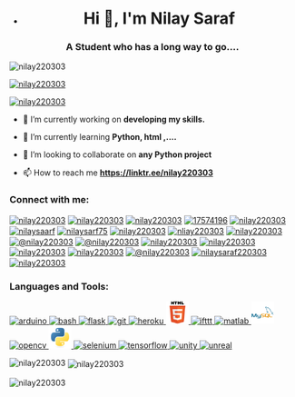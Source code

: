 - <h1 align="center">Hi 👋, I'm Nilay Saraf</h1>
<h3 align="center">A Student who has a long way to go....</h3>

<p align="left"> <img src="https://komarev.com/ghpvc/?username=nilay220303&label=Profile%20views&color=0e75b6&style=flat" alt="nilay220303" /> </p>

<p align="left"> <a href="https://github.com/ryo-ma/github-profile-trophy"><img src="https://github-profile-trophy.vercel.app/?username=nilay220303" alt="nilay220303" /></a> </p>

<p align="left"> <a href="https://twitter.com/nilay220303" target="blank"><img src="https://img.shields.io/twitter/follow/nilay220303?logo=twitter&style=for-the-badge" alt="nilay220303" /></a> </p>

- 🔭 I’m currently working on **developing my skills.**

- 🌱 I’m currently learning **Python, html ,....**

- 👯 I’m looking to collaborate on **any Python project**

- 📫 How to reach me **https://linktr.ee/nilay220303**

<h3 align="left">Connect with me:</h3>
<p align="left">
<a href="https://codepen.io/nilay220303" target="blank"><img align="center" src="https://raw.githubusercontent.com/rahuldkjain/github-profile-readme-generator/master/src/images/icons/Social/codepen.svg" alt="nilay220303" height="30" width="40" /></a>
<a href="https://twitter.com/nilay220303" target="blank"><img align="center" src="https://raw.githubusercontent.com/rahuldkjain/github-profile-readme-generator/master/src/images/icons/Social/twitter.svg" alt="nilay220303" height="30" width="40" /></a>
<a href="https://linkedin.com/in/nilay220303" target="blank"><img align="center" src="https://raw.githubusercontent.com/rahuldkjain/github-profile-readme-generator/master/src/images/icons/Social/linked-in-alt.svg" alt="nilay220303" height="30" width="40" /></a>
<a href="https://stackoverflow.com/users/17574196" target="blank"><img align="center" src="https://raw.githubusercontent.com/rahuldkjain/github-profile-readme-generator/master/src/images/icons/Social/stack-overflow.svg" alt="17574196" height="30" width="40" /></a>
<a href="https://codesandbox.com/nilay220303" target="blank"><img align="center" src="https://raw.githubusercontent.com/rahuldkjain/github-profile-readme-generator/master/src/images/icons/Social/codesandbox.svg" alt="nilay220303" height="30" width="40" /></a>
<a href="https://kaggle.com/nilaysaarf" target="blank"><img align="center" src="https://raw.githubusercontent.com/rahuldkjain/github-profile-readme-generator/master/src/images/icons/Social/kaggle.svg" alt="nilaysaarf" height="30" width="40" /></a>
<a href="https://fb.com/nilaysarf75" target="blank"><img align="center" src="https://raw.githubusercontent.com/rahuldkjain/github-profile-readme-generator/master/src/images/icons/Social/facebook.svg" alt="nilaysarf75" height="30" width="40" /></a>
<a href="https://instagram.com/nilay220303" target="blank"><img align="center" src="https://raw.githubusercontent.com/rahuldkjain/github-profile-readme-generator/master/src/images/icons/Social/instagram.svg" alt="nilay220303" height="30" width="40" /></a>
<a href="https://dribbble.com/nliay220303" target="blank"><img align="center" src="https://raw.githubusercontent.com/rahuldkjain/github-profile-readme-generator/master/src/images/icons/Social/dribbble.svg" alt="nliay220303" height="30" width="40" /></a>
<a href="https://www.behance.net/nilay220303" target="blank"><img align="center" src="https://raw.githubusercontent.com/rahuldkjain/github-profile-readme-generator/master/src/images/icons/Social/behance.svg" alt="nilay220303" height="30" width="40" /></a>
<a href="https://hashnode.com/@nilay220303" target="blank"><img align="center" src="https://raw.githubusercontent.com/rahuldkjain/github-profile-readme-generator/master/src/images/icons/Social/hashnode.svg" alt="@nilay220303" height="30" width="40" /></a>
<a href="https://medium.com/@nilay220303" target="blank"><img align="center" src="https://raw.githubusercontent.com/rahuldkjain/github-profile-readme-generator/master/src/images/icons/Social/medium.svg" alt="@nilay220303" height="30" width="40" /></a>
<a href="https://www.codechef.com/users/nilay220303" target="blank"><img align="center" src="https://cdn.jsdelivr.net/npm/simple-icons@3.1.0/icons/codechef.svg" alt="nilay220303" height="30" width="40" /></a>
<a href="https://www.hackerrank.com/nilay220303" target="blank"><img align="center" src="https://raw.githubusercontent.com/rahuldkjain/github-profile-readme-generator/master/src/images/icons/Social/hackerrank.svg" alt="nilay220303" height="30" width="40" /></a>
<a href="https://codeforces.com/profile/nilay220303" target="blank"><img align="center" src="https://raw.githubusercontent.com/rahuldkjain/github-profile-readme-generator/master/src/images/icons/Social/codeforces.svg" alt="nilay220303" height="30" width="40" /></a>
<a href="https://www.leetcode.com/nilay220303" target="blank"><img align="center" src="https://raw.githubusercontent.com/rahuldkjain/github-profile-readme-generator/master/src/images/icons/Social/leet-code.svg" alt="nilay220303" height="30" width="40" /></a>
<a href="https://www.hackerearth.com/@nilay220303" target="blank"><img align="center" src="https://raw.githubusercontent.com/rahuldkjain/github-profile-readme-generator/master/src/images/icons/Social/hackerearth.svg" alt="@nilay220303" height="30" width="40" /></a>
<a href="https://auth.geeksforgeeks.org/user/nilaysaraf220303" target="blank"><img align="center" src="https://raw.githubusercontent.com/rahuldkjain/github-profile-readme-generator/master/src/images/icons/Social/geeks-for-geeks.svg" alt="nilaysaraf220303" height="30" width="40" /></a>
<a href="https://www.topcoder.com/members/nilay220303" target="blank"><img align="center" src="https://raw.githubusercontent.com/rahuldkjain/github-profile-readme-generator/master/src/images/icons/Social/topcoder.svg" alt="nilay220303" height="30" width="40" /></a>
</p>

<h3 align="left">Languages and Tools:</h3>
<p align="left"> <a href="https://www.arduino.cc/" target="_blank" rel="noreferrer"> <img src="https://cdn.worldvectorlogo.com/logos/arduino-1.svg" alt="arduino" width="40" height="40"/> </a> <a href="https://www.gnu.org/software/bash/" target="_blank" rel="noreferrer"> <img src="https://www.vectorlogo.zone/logos/gnu_bash/gnu_bash-icon.svg" alt="bash" width="40" height="40"/> </a> <a href="https://flask.palletsprojects.com/" target="_blank" rel="noreferrer"> <img src="https://www.vectorlogo.zone/logos/pocoo_flask/pocoo_flask-icon.svg" alt="flask" width="40" height="40"/> </a> <a href="https://git-scm.com/" target="_blank" rel="noreferrer"> <img src="https://www.vectorlogo.zone/logos/git-scm/git-scm-icon.svg" alt="git" width="40" height="40"/> </a> <a href="https://heroku.com" target="_blank" rel="noreferrer"> <img src="https://www.vectorlogo.zone/logos/heroku/heroku-icon.svg" alt="heroku" width="40" height="40"/> </a> <a href="https://www.w3.org/html/" target="_blank" rel="noreferrer"> <img src="https://raw.githubusercontent.com/devicons/devicon/master/icons/html5/html5-original-wordmark.svg" alt="html5" width="40" height="40"/> </a> <a href="https://ifttt.com/" target="_blank" rel="noreferrer"> <img src="https://www.vectorlogo.zone/logos/ifttt/ifttt-ar21.svg" alt="ifttt" width="40" height="40"/> </a> <a href="https://www.mathworks.com/" target="_blank" rel="noreferrer"> <img src="https://upload.wikimedia.org/wikipedia/commons/2/21/Matlab_Logo.png" alt="matlab" width="40" height="40"/> </a> <a href="https://www.mysql.com/" target="_blank" rel="noreferrer"> <img src="https://raw.githubusercontent.com/devicons/devicon/master/icons/mysql/mysql-original-wordmark.svg" alt="mysql" width="40" height="40"/> </a> <a href="https://opencv.org/" target="_blank" rel="noreferrer"> <img src="https://www.vectorlogo.zone/logos/opencv/opencv-icon.svg" alt="opencv" width="40" height="40"/> </a> <a href="https://www.python.org" target="_blank" rel="noreferrer"> <img src="https://raw.githubusercontent.com/devicons/devicon/master/icons/python/python-original.svg" alt="python" width="40" height="40"/> </a> <a href="https://www.selenium.dev" target="_blank" rel="noreferrer"> <img src="https://raw.githubusercontent.com/detain/svg-logos/780f25886640cef088af994181646db2f6b1a3f8/svg/selenium-logo.svg" alt="selenium" width="40" height="40"/> </a> <a href="https://www.tensorflow.org" target="_blank" rel="noreferrer"> <img src="https://www.vectorlogo.zone/logos/tensorflow/tensorflow-icon.svg" alt="tensorflow" width="40" height="40"/> </a> <a href="https://unity.com/" target="_blank" rel="noreferrer"> <img src="https://www.vectorlogo.zone/logos/unity3d/unity3d-icon.svg" alt="unity" width="40" height="40"/> </a> <a href="https://unrealengine.com/" target="_blank" rel="noreferrer"> <img src="https://raw.githubusercontent.com/kenangundogan/fontisto/036b7eca71aab1bef8e6a0518f7329f13ed62f6b/icons/svg/brand/unreal-engine.svg" alt="unreal" width="40" height="40"/> </a> </p>

<p><img align="left" src="https://github-readme-stats.vercel.app/api/top-langs?username=nilay220303&show_icons=true&locale=en&layout=compact" alt="nilay220303" /></p>

<p>&nbsp;<img align="center" src="https://github-readme-stats.vercel.app/api?username=nilay220303&show_icons=true&locale=en" alt="nilay220303" /></p>

<p><img align="center" src="https://github-readme-streak-stats.herokuapp.com/?user=nilay220303&" alt="nilay220303" /></p>

<!---
nilay220303/nilay220303 is a ✨ special ✨ repository because its `README.md` (this file) appears on your GitHub profile.
You can click the Preview link to take a look at your changes.
--->
